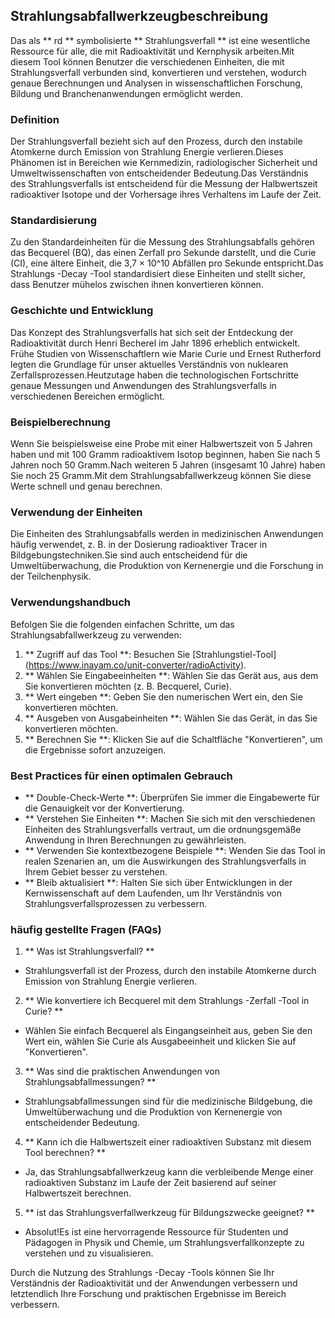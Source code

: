 ## Strahlungsabfallwerkzeugbeschreibung

Das als ** rd ** symbolisierte ** Strahlungsverfall ** ist eine wesentliche Ressource für alle, die mit Radioaktivität und Kernphysik arbeiten.Mit diesem Tool können Benutzer die verschiedenen Einheiten, die mit Strahlungsverfall verbunden sind, konvertieren und verstehen, wodurch genaue Berechnungen und Analysen in wissenschaftlichen Forschung, Bildung und Branchenanwendungen ermöglicht werden.

### Definition

Der Strahlungsverfall bezieht sich auf den Prozess, durch den instabile Atomkerne durch Emission von Strahlung Energie verlieren.Dieses Phänomen ist in Bereichen wie Kernmedizin, radiologischer Sicherheit und Umweltwissenschaften von entscheidender Bedeutung.Das Verständnis des Strahlungsverfalls ist entscheidend für die Messung der Halbwertszeit radioaktiver Isotope und der Vorhersage ihres Verhaltens im Laufe der Zeit.

### Standardisierung

Zu den Standardeinheiten für die Messung des Strahlungsabfalls gehören das Becquerel (BQ), das einen Zerfall pro Sekunde darstellt, und die Curie (CI), eine ältere Einheit, die 3,7 × 10^10 Abfällen pro Sekunde entspricht.Das Strahlungs -Decay -Tool standardisiert diese Einheiten und stellt sicher, dass Benutzer mühelos zwischen ihnen konvertieren können.

### Geschichte und Entwicklung

Das Konzept des Strahlungsverfalls hat sich seit der Entdeckung der Radioaktivität durch Henri Becherel im Jahr 1896 erheblich entwickelt. Frühe Studien von Wissenschaftlern wie Marie Curie und Ernest Rutherford legten die Grundlage für unser aktuelles Verständnis von nuklearen Zerfallsprozessen.Heutzutage haben die technologischen Fortschritte genaue Messungen und Anwendungen des Strahlungsverfalls in verschiedenen Bereichen ermöglicht.

### Beispielberechnung

Wenn Sie beispielsweise eine Probe mit einer Halbwertszeit von 5 Jahren haben und mit 100 Gramm radioaktivem Isotop beginnen, haben Sie nach 5 Jahren noch 50 Gramm.Nach weiteren 5 Jahren (insgesamt 10 Jahre) haben Sie noch 25 Gramm.Mit dem Strahlungsabfallwerkzeug können Sie diese Werte schnell und genau berechnen.

### Verwendung der Einheiten

Die Einheiten des Strahlungsabfalls werden in medizinischen Anwendungen häufig verwendet, z. B. in der Dosierung radioaktiver Tracer in Bildgebungstechniken.Sie sind auch entscheidend für die Umweltüberwachung, die Produktion von Kernenergie und die Forschung in der Teilchenphysik.

### Verwendungshandbuch

Befolgen Sie die folgenden einfachen Schritte, um das Strahlungsabfallwerkzeug zu verwenden:

1. ** Zugriff auf das Tool **: Besuchen Sie [Strahlungstiel-Tool] (https://www.inayam.co/unit-converter/radioActivity).
2. ** Wählen Sie Eingabeeinheiten **: Wählen Sie das Gerät aus, aus dem Sie konvertieren möchten (z. B. Becquerel, Curie).
3. ** Wert eingeben **: Geben Sie den numerischen Wert ein, den Sie konvertieren möchten.
4. ** Ausgeben von Ausgabeinheiten **: Wählen Sie das Gerät, in das Sie konvertieren möchten.
5. ** Berechnen Sie **: Klicken Sie auf die Schaltfläche "Konvertieren", um die Ergebnisse sofort anzuzeigen.

### Best Practices für einen optimalen Gebrauch

- ** Double-Check-Werte **: Überprüfen Sie immer die Eingabewerte für die Genauigkeit vor der Konvertierung.
- ** Verstehen Sie Einheiten **: Machen Sie sich mit den verschiedenen Einheiten des Strahlungsverfalls vertraut, um die ordnungsgemäße Anwendung in Ihren Berechnungen zu gewährleisten.
- ** Verwenden Sie kontextbezogene Beispiele **: Wenden Sie das Tool in realen Szenarien an, um die Auswirkungen des Strahlungsverfalls in Ihrem Gebiet besser zu verstehen.
- ** Bleib aktualisiert **: Halten Sie sich über Entwicklungen in der Kernwissenschaft auf dem Laufenden, um Ihr Verständnis von Strahlungsverfallsprozessen zu verbessern.

### häufig gestellte Fragen (FAQs)

1. ** Was ist Strahlungsverfall? **
- Strahlungsverfall ist der Prozess, durch den instabile Atomkerne durch Emission von Strahlung Energie verlieren.

2. ** Wie konvertiere ich Becquerel mit dem Strahlungs -Zerfall -Tool in Curie? **
- Wählen Sie einfach Becquerel als Eingangseinheit aus, geben Sie den Wert ein, wählen Sie Curie als Ausgabeeinheit und klicken Sie auf "Konvertieren".

3. ** Was sind die praktischen Anwendungen von Strahlungsabfallmessungen? **
- Strahlungsabfallmessungen sind für die medizinische Bildgebung, die Umweltüberwachung und die Produktion von Kernenergie von entscheidender Bedeutung.

4. ** Kann ich die Halbwertszeit einer radioaktiven Substanz mit diesem Tool berechnen? **
- Ja, das Strahlungsabfallwerkzeug kann die verbleibende Menge einer radioaktiven Substanz im Laufe der Zeit basierend auf seiner Halbwertszeit berechnen.

5. ** ist das Strahlungsverfallwerkzeug für Bildungszwecke geeignet? **
- Absolut!Es ist eine hervorragende Ressource für Studenten und Pädagogen in Physik und Chemie, um Strahlungsverfallkonzepte zu verstehen und zu visualisieren.

Durch die Nutzung des Strahlungs -Decay -Tools können Sie Ihr Verständnis der Radioaktivität und der Anwendungen verbessern und letztendlich Ihre Forschung und praktischen Ergebnisse im Bereich verbessern.